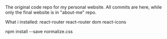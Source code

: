 The original code repo for my personal website.
All commits are here, while only the final website is in "about-me" repo.

What i installed:
react-router react-router dom react-icons

npm install --save normalize.css
